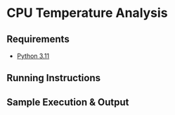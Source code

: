 # CPU Temperature Analysis


## Requirements
* [Python 3.11](https://www.python.org/)

## Running Instructions


## Sample Execution & Output

